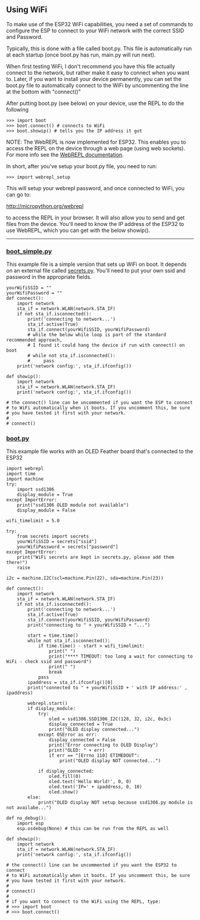 ## Using WiFi

To make use of the ESP32 WiFi capabilities, you need a set of commands to configure the ESP to connect to your WiFi network with the correct SSID and Password.

Typically, this is done with a file called boot.py. This file is automatically run at each startup (once boot.py has run, main.py will run next).

When first testing WiFi, I don't recommend you have this file actually connect to the network, but rather make it easy to connect when you want to. Later, if you want to install your device permanently, you can set the boot.py file to automatically connect to the WiFi by uncommenting the line at the bottom with "connect()"

After putting boot.py (see below) on your device, use the REPL to do the following

    >>> import boot
    >>> boot.connect() # connects to WiFi
    >>> boot.showip() # tells you the IP address it got

NOTE: The WebREPL is now implemented for ESP32. This enables you to access the REPL on the device through a web page (using web sockets). For more info see the [WebREPL documentation](https://docs.micropython.org/en/latest/esp8266/tutorial/repl.html#webrepl-a-prompt-over-wifi).

In short, after you've setup your boot.py file, you need to run:

    >>> import webrepl_setup

This will setup your webrepl password, and once connected to WiFi, you can go to:

http://micropython.org/webrepl

to access the REPL in your browser. It will also allow you to send and get files from the device. You'll need to know the IP address of the ESP32 to use WebREPL, which you can get with the below showip().

--------

### [boot_simple.py](../examples/boot_simple.py)
This example file is a simple version that sets up WiFi on boot. It depends on an external file
called [secrets.py](../examples/secrets.py). You'll need to put your own ssid and password in the appropriate fields.

    yourWifiSSID = ""
    yourWifiPassword = ""
    def connect():
        import network
        sta_if = network.WLAN(network.STA_IF)
        if not sta_if.isconnected():
            print('connecting to network...')
            sta_if.active(True)
            sta_if.connect(yourWifiSSID, yourWifiPassword)
            # while the below while loop is part of the standard recommended approach,
            # I found it could hang the device if run with connect() on boot
            # while not sta_if.isconnected():
            #     pass
        print('network config:', sta_if.ifconfig())

    def showip():
        import network
        sta_if = network.WLAN(network.STA_IF)
        print('network config:', sta_if.ifconfig())

    # the connect() line can be uncommented if you want the ESP to connect
    # to WiFi automatically when it boots. If you uncomment this, be sure
    # you have tested it first with your network.
    #
    # connect()

### [boot.py](../examples/boot.py)
This example file works with an OLED Feather board that's connected to the ESP32

    import webrepl
    import time
    import machine
    try:
        import ssd1306
        display_module = True
    except ImportError:
        print("ssd1306 OLED module not available")
        display_module = False

    wifi_timelimit = 5.0

    try:
        from secrets import secrets
        yourWifiSSID = secrets["ssid"]
        yourWifiPassword = secrets["password"]
    except ImportError:
        print("WiFi secrets are kept in secrets.py, please add them there!")
        raise

    i2c = machine.I2C(scl=machine.Pin(22), sda=machine.Pin(23))

    def connect():
        import network
        sta_if = network.WLAN(network.STA_IF)
        if not sta_if.isconnected():
            print('connecting to network...')
            sta_if.active(True)
            sta_if.connect(yourWifiSSID, yourWifiPassword)
            print("connecting to " + yourWifiSSID + "...")

            start = time.time()
            while not sta_if.isconnected():
                if time.time() - start > wifi_timelimit:
                    print(" ")
                    print("**** TIMEOUT: too long a wait for connecting to WiFi - check ssid and password")
                    print(" ")
                    break
                pass
            ipaddress = sta_if.ifconfig()[0]
            print("connected to " + yourWifiSSID + ' with IP address:' , ipaddress)

            webrepl.start()
            if display_module:
                try:
                    oled = ssd1306.SSD1306_I2C(128, 32, i2c, 0x3c)
                    display_connected = True
                    print("OLED display connected...")
                except OSError as err:
                    display_connected = False
                    print("Error connecting to OLED Display")
                    print("OLED: " + err)
                    if err == "[Errno 110] ETIMEDOUT":
                        print("OLED display NOT connected...")

                if display_connected:
                    oled.fill(0)
                    oled.text('Hello World!', 0, 0)
                    oled.text('IP=' + ipaddress, 0, 10)
                    oled.show()
            else:
                print("OLED display NOT setup because ssd1306.py module is not availabe...")

    def no_debug():
        import esp
        esp.osdebug(None) # this can be run from the REPL as well

    def showip():
        import network
        sta_if = network.WLAN(network.STA_IF)
        print('network config:', sta_if.ifconfig())

    # the connect() line can be uncommented if you want the ESP32 to connect
    # to WiFi automatically when it boots. If you uncomment this, be sure
    # you have tested it first with your network.
    #
    # connect()
    #
    # if you want to connect to the WiFi using the REPL, type:
    # >>> import boot
    # >>> boot.connect()

